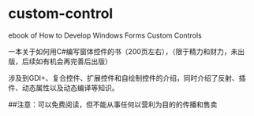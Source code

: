 # custom-control
ebook of How to Develop Windows Forms Custom Controls

一本关于如何用C#编写窗体控件的书（200页左右），（限于精力和财力，未出版，后续如有机会再完善后出版）


涉及到GDI+、复合控件、扩展控件和自绘制控件的介绍，同时介绍了反射、插件、动态属性以及动态编译等知识。

##注意：可以免费阅读，但不能从事任何以营利为目的的传播和售卖
